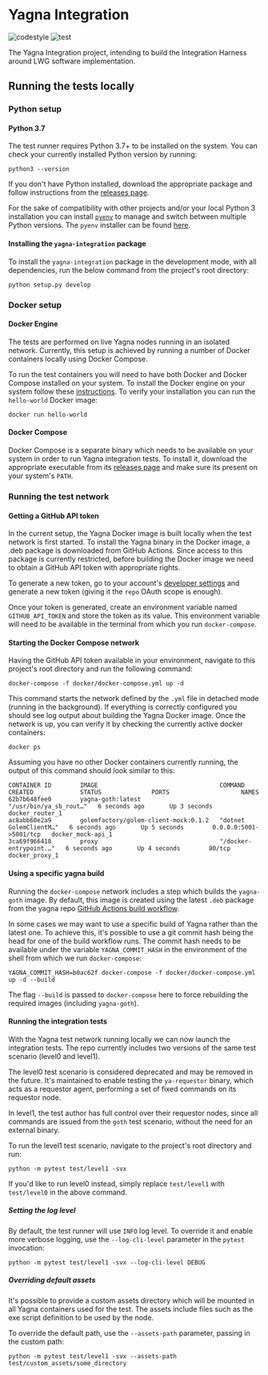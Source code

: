 # Yagna Integration

![codestyle](https://github.com/golemfactory/yagna-integration/workflows/codestyle/badge.svg?event=push)
![test](https://github.com/golemfactory/yagna-integration/workflows/test/badge.svg?event=push)

The Yagna Integration project, intending to build the Integration Harness around LWG software implementation.

## Running the tests locally

### Python setup

#### Python 3.7
The test runner requires Python 3.7+ to be installed on the system. You can check your currently installed Python version by running:
```
python3 --version
```

If you don't have Python installed, download the appropriate package and follow instructions from the [releases page](https://www.python.org/downloads/).

For the sake of compatibility with other projects and/or your local Python 3 installation you can install [`pyenv`](https://github.com/pyenv/pyenv) to manage and switch between multiple Python versions. The `pyenv` installer can be found [here](https://github.com/pyenv/pyenv-installer).

#### Installing the `yagna-integration` package
To install the `yagna-integration` package in the development mode, with all dependencies, run the below command from the project's root directory:
```
python setup.py develop
```

### Docker setup

#### Docker Engine
The tests are performed on live Yagna nodes running in an isolated network. Currently, this setup is achieved by running a number of Docker containers locally using Docker Compose.

To run the test containers you will need to have both Docker and Docker Compose installed on your system. To install the Docker engine on your system follow these [instructions](https://docs.docker.com/engine/install/). To verify your installation you can run the `hello-world` Docker image:
```
docker run hello-world
```

#### Docker Compose
Docker Compose is a separate binary which needs to be available on your system in order to run Yagna integration tests. To install it, download the appropriate executable from its [releases page](https://github.com/docker/compose/releases) and make sure its present on your system's `PATH`.

### Running the test network

#### Getting a GitHub API token
In the current setup, the Yagna Docker image is built locally when the test network is first started. To install the Yagna binary in the Docker image, a .deb package is downloaded from GitHub Actions. Since access to this package is currently restricted, before building the Docker image we need to obtain a GitHub API token with appropriate rights.

To generate a new token, go to your account's [developer settings](https://github.com/settings/tokens) and generate a new token (giving it the `repo` OAuth scope is enough).

Once your token is generated, create an environment variable named `GITHUB_API_TOKEN` and store the token as its value. This environment variable will need to be available in the terminal from which you run `docker-compose`.

#### Starting the Docker Compose network
Having the GitHub API token available in your environment, navigate to this project's root directory and run the following command:
```
docker-compose -f docker/docker-compose.yml up -d
```

This command starts the network defined by the `.yml` file in detached mode (running in the background). If everything is correctly configured you should see log output about building the Yagna Docker image. Once the network is up, you can verify it by checking the currently active docker containers:
```
docker ps
```

Assuming you have no other Docker containers currently running, the output of this command should look similar to this:
```
CONTAINER ID        IMAGE                                  COMMAND                  CREATED             STATUS              PORTS                    NAMES
62b7b648fee0        yagna-goth:latest                      "/usr/bin/ya_sb_rout…"   6 seconds ago       Up 3 seconds                                 docker_router_1
ac8abb60e2a9        golemfactory/golem-client-mock:0.1.2   "dotnet GolemClientM…"   6 seconds ago       Up 5 seconds        0.0.0.0:5001->5001/tcp   docker_mock-api_1
3ca69f966418        proxy                                  "/docker-entrypoint.…"   6 seconds ago       Up 4 seconds        80/tcp                   docker_proxy_1
```

#### Using a specific yagna build
Running the `docker-compose` network includes a step which builds the `yagna-goth` image. By default, this image is created using the latest `.deb` package from the yagna repo [GitHub Actions build workflow](https://github.com/golemfactory/yagna/actions?query=workflow%3A%22Build+.deb%22).

In some cases we may want to use a specific build of Yagna rather than the latest one. To achieve this, it's possible to use a git commit hash being the head for one of the build workflow runs. The commit hash needs to be available under the variable `YAGNA_COMMIT_HASH` in the environment of the shell from which we run `docker-compose`:
```
YAGNA_COMMIT_HASH=b0ac62f docker-compose -f docker/docker-compose.yml up -d --build
```

The flag `--build` is passed to `docker-compose` here to force rebuilding the required images (including `yagna-goth`).


#### Running the integration tests
With the Yagna test network running locally we can now launch the integration tests. The repo currently includes two versions of the same test scenario (level0 and level1).

The level0 test scenario is considered deprecated and may be removed in the future. It's maintained to enable testing the `ya-requestor` binary, which acts as a requestor agent, performing a set of fixed commands on its requestor node.

In level1, the test author has full control over their requestor nodes, since all commands are issued from the `goth` test scenario, without the need for an external binary.

To run the level1 test scenario, navigate to the project's root directory and run:
```
python -m pytest test/level1 -svx
```

If you'd like to run level0 instead, simply replace `test/level1` with `test/level0` in the above command.

##### Setting the log level
By default, the test runner will use `INFO` log level. To override it and enable more verbose logging, use the `--log-cli-level` parameter in the `pytest` invocation:
```
python -m pytest test/level1 -svx --log-cli-level DEBUG
```

##### Overriding default assets
It's possible to provide a custom assets directory which will be mounted in all Yagna containers used for the test. The assets include files such as the exe script definition to be used by the node.

To override the default path, use the `--assets-path` parameter, passing in the custom path:
```
python -m pytest test/level1 -svx --assets-path test/custom_assets/some_directory
```
